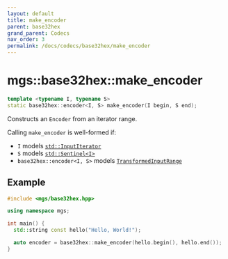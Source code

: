 ```yaml
---
layout: default
title: make_encoder
parent: base32hex
grand_parent: Codecs
nav_order: 3
permalink: /docs/codecs/base32hex/make_encoder
---
```


# mgs::base32hex::make_encoder

```cpp
template <typename I, typename S>
static base32hex::encoder<I, S> make_encoder(I begin, S end);
```

Constructs an `Encoder` from an iterator range.

Calling `make_encoder` is well-formed if:

* `I` models [`std::InputIterator`](https://en.cppreference.com/w/cpp/experimental/ranges/iterator/InputIterator)
* `S` models [`std::Sentinel<I>`](https://en.cppreference.com/w/cpp/experimental/ranges/iterator/Sentinel)
* `base32hex::encoder<I, S>` models [`TransformedInputRange`](/docs/concepts/transformed_input_range)

## Example

```cpp
#include <mgs/base32hex.hpp>

using namespace mgs;

int main() {
  std::string const hello("Hello, World!");

  auto encoder = base32hex::make_encoder(hello.begin(), hello.end());
}
```
